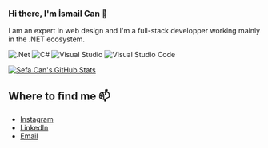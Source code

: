 
### Hi there, I'm İsmail Can 👋

I am an expert in web design and I'm a full-stack developper working mainly in the .NET ecosystem.

![.Net](https://img.shields.io/badge/.NET-5C2D91?style=for-the-badge&logo=.net&logoColor=white)
![C#](https://img.shields.io/badge/c%23-%23239120.svg?style=for-the-badge&logo=c-sharp&logoColor=white)
![Visual Studio](https://img.shields.io/badge/VisualStudio-5C2D91.svg?style=for-the-badge&logo=visual-studio&logoColor=white)
![Visual Studio Code](https://img.shields.io/badge/VisualStudioCode-0078d7.svg?style=for-the-badge&logo=visual-studio-code&logoColor=white)

<p><a target="_blank" rel="noopener noreferrer" href="https://github-readme-stats.vercel.app/api?username=sefacan&show_icons=true&theme=onedark&count_private=true"><img src="https://github-readme-stats.vercel.app/api?username=ismailcankaratas&show_icons=true&theme=onedark&count_private=true"
    alt="Sefa Can's GitHub Stats"
    data-canonical-src="https://github-readme-stats.vercel.app/api?username=sefacan&show_icons=true&theme=onedark&count_private=true"
    style="max-width:100%;"></a></p>

## Where to find me 📫
* [Instagram](https://www.instagram.com/ismailcankaratas_/)
* [LinkedIn](https://www.linkedin.com/in/ismailcankaratas)
* [Email](mailto:ismailcankaratasss@gmail.com)
<!--
### Hi there 👋

 **ismailcankaratas/ismailcankaratas** is a ✨ _special_ ✨ repository because its `README.md` (this file) appears on your GitHub profile. 

Here are some ideas to get you started:

- 🔭 I’m currently working on .Net MVC and vue.js and sometimes I make stylish frontend designs.
- 🌱 I’m currently learning .Net MVC, .Net MVC core and vue.js

📫 **How to reach me: ismailcankaratasss@gmail.com**
- 👯 I’m looking to collaborate on ...
- 🤔 I’m looking for help with ...
- 💬 Ask me about ... 
- 😄 Pronouns: ...
- ⚡ Fun fact: ... 
-->

